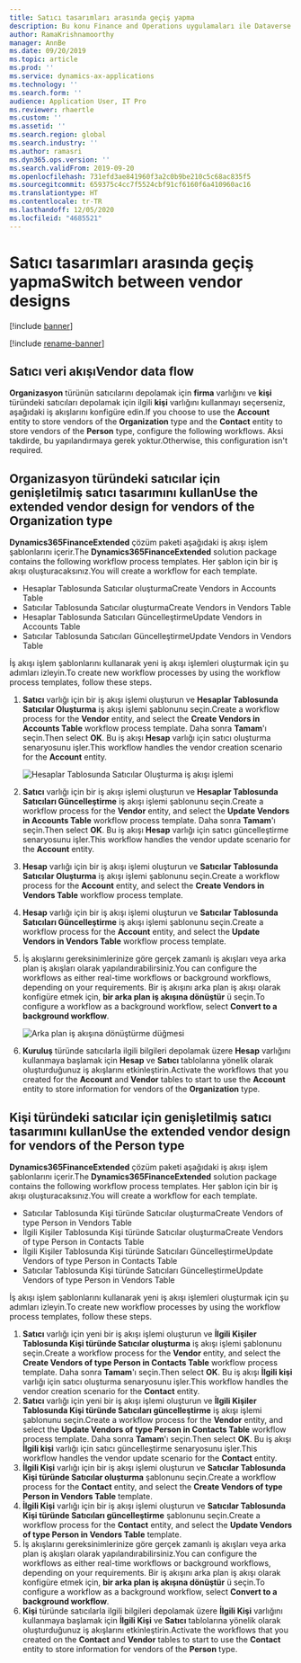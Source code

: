 ```yaml
---
title: Satıcı tasarımları arasında geçiş yapma
description: Bu konu Finance and Operations uygulamaları ile Dataverse arasında satıcı verisi tümleştirmesi arasında geçiş yapmayı açıklar.
author: RamaKrishnamoorthy
manager: AnnBe
ms.date: 09/20/2019
ms.topic: article
ms.prod: ''
ms.service: dynamics-ax-applications
ms.technology: ''
ms.search.form: ''
audience: Application User, IT Pro
ms.reviewer: rhaertle
ms.custom: ''
ms.assetid: ''
ms.search.region: global
ms.search.industry: ''
ms.author: ramasri
ms.dyn365.ops.version: ''
ms.search.validFrom: 2019-09-20
ms.openlocfilehash: 731efd3ae841960f3a2c0b9be210c5c68ac835f5
ms.sourcegitcommit: 659375c4cc7f5524cbf91cf6160f6a410960ac16
ms.translationtype: HT
ms.contentlocale: tr-TR
ms.lasthandoff: 12/05/2020
ms.locfileid: "4685521"
---
```

# <a name="switch-between-vendor-designs"></a><span data-ttu-id="4f7a9-103">Satıcı tasarımları arasında geçiş yapma</span><span class="sxs-lookup"><span data-stu-id="4f7a9-103">Switch between vendor designs</span></span>

[!include [banner](../../includes/banner.md)]

[!include [rename-banner](~/includes/cc-data-platform-banner.md)]



## <a name="vendor-data-flow"></a><span data-ttu-id="4f7a9-104">Satıcı veri akışı</span><span class="sxs-lookup"><span data-stu-id="4f7a9-104">Vendor data flow</span></span> 

<span data-ttu-id="4f7a9-105">**Organizasyon** türünün satıcılarını depolamak için **firma** varlığını ve **kişi** türündeki satıcıları depolamak için ilgili **kişi** varlığını kullanmayı seçerseniz, aşağıdaki iş akışlarını konfigüre edin.</span><span class="sxs-lookup"><span data-stu-id="4f7a9-105">If you choose to use the **Account** entity to store vendors of the **Organization** type and the **Contact** entity to store vendors of the **Person** type, configure the following workflows.</span></span> <span data-ttu-id="4f7a9-106">Aksi takdirde, bu yapılandırmaya gerek yoktur.</span><span class="sxs-lookup"><span data-stu-id="4f7a9-106">Otherwise, this configuration isn't required.</span></span>

## <a name="use-the-extended-vendor-design-for-vendors-of-the-organization-type"></a><span data-ttu-id="4f7a9-107">Organizasyon türündeki satıcılar için genişletilmiş satıcı tasarımını kullan</span><span class="sxs-lookup"><span data-stu-id="4f7a9-107">Use the extended vendor design for vendors of the Organization type</span></span>

<span data-ttu-id="4f7a9-108">**Dynamics365FinanceExtended** çözüm paketi aşağıdaki iş akışı işlem şablonlarını içerir.</span><span class="sxs-lookup"><span data-stu-id="4f7a9-108">The **Dynamics365FinanceExtended** solution package contains the following workflow process templates.</span></span> <span data-ttu-id="4f7a9-109">Her şablon için bir iş akışı oluşturacaksınız.</span><span class="sxs-lookup"><span data-stu-id="4f7a9-109">You will create a workflow for each template.</span></span>

+ <span data-ttu-id="4f7a9-110">Hesaplar Tablosunda Satıcılar oluşturma</span><span class="sxs-lookup"><span data-stu-id="4f7a9-110">Create Vendors in Accounts Table</span></span>
+ <span data-ttu-id="4f7a9-111">Satıcılar Tablosunda Satıcılar oluşturma</span><span class="sxs-lookup"><span data-stu-id="4f7a9-111">Create Vendors in Vendors Table</span></span>
+ <span data-ttu-id="4f7a9-112">Hesaplar Tablosunda Satıcıları Güncelleştirme</span><span class="sxs-lookup"><span data-stu-id="4f7a9-112">Update Vendors in Accounts Table</span></span>
+ <span data-ttu-id="4f7a9-113">Satıcılar Tablosunda Satıcıları Güncelleştirme</span><span class="sxs-lookup"><span data-stu-id="4f7a9-113">Update Vendors in Vendors Table</span></span>

<span data-ttu-id="4f7a9-114">İş akışı işlem şablonlarını kullanarak yeni iş akışı işlemleri oluşturmak için şu adımları izleyin.</span><span class="sxs-lookup"><span data-stu-id="4f7a9-114">To create new workflow processes by using the workflow process templates, follow these steps.</span></span>

1. <span data-ttu-id="4f7a9-115">**Satıcı** varlığı için bir iş akışı işlemi oluşturun ve **Hesaplar Tablosunda Satıcılar Oluşturma** iş akışı işlemi şablonunu seçin.</span><span class="sxs-lookup"><span data-stu-id="4f7a9-115">Create a workflow process for the **Vendor** entity, and select the **Create Vendors in Accounts Table** workflow process template.</span></span> <span data-ttu-id="4f7a9-116">Daha sonra **Tamam**'ı seçin.</span><span class="sxs-lookup"><span data-stu-id="4f7a9-116">Then select **OK**.</span></span> <span data-ttu-id="4f7a9-117">Bu iş akışı **Hesap** varlığı için satıcı oluşturma senaryosunu işler.</span><span class="sxs-lookup"><span data-stu-id="4f7a9-117">This workflow handles the vendor creation scenario for the **Account** entity.</span></span>

    ![Hesaplar Tablosunda Satıcılar Oluşturma iş akışı işlemi](media/create_process.png)

2. <span data-ttu-id="4f7a9-119">**Satıcı** varlığı için bir iş akışı işlemi oluşturun ve **Hesaplar Tablosunda Satıcıları Güncelleştirme** iş akışı işlemi şablonunu seçin.</span><span class="sxs-lookup"><span data-stu-id="4f7a9-119">Create a workflow process for the **Vendor** entity, and select the **Update Vendors in Accounts Table** workflow process template.</span></span> <span data-ttu-id="4f7a9-120">Daha sonra **Tamam**'ı seçin.</span><span class="sxs-lookup"><span data-stu-id="4f7a9-120">Then select **OK**.</span></span> <span data-ttu-id="4f7a9-121">Bu iş akışı **Hesap** varlığı için satıcı güncelleştirme senaryosunu işler.</span><span class="sxs-lookup"><span data-stu-id="4f7a9-121">This workflow handles the vendor update scenario for the **Account** entity.</span></span>
3. <span data-ttu-id="4f7a9-122">**Hesap** varlığı için bir iş akışı işlemi oluşturun ve **Satıcılar Tablosunda Satıcılar Oluşturma** iş akışı işlemi şablonunu seçin.</span><span class="sxs-lookup"><span data-stu-id="4f7a9-122">Create a workflow process for the **Account** entity, and select the **Create Vendors in Vendors Table** workflow process template.</span></span>
4. <span data-ttu-id="4f7a9-123">**Hesap** varlığı için bir iş akışı işlemi oluşturun ve **Satıcılar Tablosunda Satıcıları Güncelleştirme** iş akışı işlemi şablonunu seçin.</span><span class="sxs-lookup"><span data-stu-id="4f7a9-123">Create a workflow process for the **Account** entity, and select the **Update Vendors in Vendors Table** workflow process template.</span></span>
5. <span data-ttu-id="4f7a9-124">İş akışlarını gereksinimlerinize göre gerçek zamanlı iş akışları veya arka plan iş akışları olarak yapılandırabilirsiniz.</span><span class="sxs-lookup"><span data-stu-id="4f7a9-124">You can configure the workflows as either real-time workflows or background workflows, depending on your requirements.</span></span> <span data-ttu-id="4f7a9-125">Bir iş akışını arka plan iş akışı olarak konfigüre etmek için, **bir arka plan iş akışına dönüştür** ü seçin.</span><span class="sxs-lookup"><span data-stu-id="4f7a9-125">To configure a workflow as a background workflow, select **Convert to a background workflow**.</span></span>

    ![Arka plan iş akışına dönüştürme düğmesi](media/background_workflow.png)

6. <span data-ttu-id="4f7a9-127">**Kuruluş** türünde satıcılarla ilgili bilgileri depolamak üzere **Hesap** varlığını kullanmaya başlamak için **Hesap** ve **Satıcı** tablolarına yönelik olarak oluşturduğunuz iş akışlarını etkinleştirin.</span><span class="sxs-lookup"><span data-stu-id="4f7a9-127">Activate the workflows that you created for the **Account** and **Vendor** tables to start to use the **Account** entity to store information for vendors of the **Organization** type.</span></span>

## <a name="use-the-extended-vendor-design-for-vendors-of-the-person-type"></a><span data-ttu-id="4f7a9-128">Kişi türündeki satıcılar için genişletilmiş satıcı tasarımını kullan</span><span class="sxs-lookup"><span data-stu-id="4f7a9-128">Use the extended vendor design for vendors of the Person type</span></span>

<span data-ttu-id="4f7a9-129">**Dynamics365FinanceExtended** çözüm paketi aşağıdaki iş akışı işlem şablonlarını içerir.</span><span class="sxs-lookup"><span data-stu-id="4f7a9-129">The **Dynamics365FinanceExtended** solution package contains the following workflow process templates.</span></span> <span data-ttu-id="4f7a9-130">Her şablon için bir iş akışı oluşturacaksınız.</span><span class="sxs-lookup"><span data-stu-id="4f7a9-130">You will create a workflow for each template.</span></span>

+ <span data-ttu-id="4f7a9-131">Satıcılar Tablosunda Kişi türünde Satıcılar oluşturma</span><span class="sxs-lookup"><span data-stu-id="4f7a9-131">Create Vendors of type Person in Vendors Table</span></span>
+ <span data-ttu-id="4f7a9-132">İlgili Kişiler Tablosunda Kişi türünde Satıcılar oluşturma</span><span class="sxs-lookup"><span data-stu-id="4f7a9-132">Create Vendors of type Person in Contacts Table</span></span>
+ <span data-ttu-id="4f7a9-133">İlgili Kişiler Tablosunda Kişi türünde Satıcıları Güncelleştirme</span><span class="sxs-lookup"><span data-stu-id="4f7a9-133">Update Vendors of type Person in Contacts Table</span></span>
+ <span data-ttu-id="4f7a9-134">Satıcılar Tablosunda Kişi türünde Satıcıları Güncelleştirme</span><span class="sxs-lookup"><span data-stu-id="4f7a9-134">Update Vendors of type Person in Vendors Table</span></span>

<span data-ttu-id="4f7a9-135">İş akışı işlem şablonlarını kullanarak yeni iş akışı işlemleri oluşturmak için şu adımları izleyin.</span><span class="sxs-lookup"><span data-stu-id="4f7a9-135">To create new workflow processes by using the workflow process templates, follow these steps.</span></span>

1. <span data-ttu-id="4f7a9-136">**Satıcı** varlığı için yeni bir iş akışı işlemi oluşturun ve **İlgili Kişiler Tablosunda Kişi türünde Satıcılar oluşturma** iş akışı işlemi şablonunu seçin.</span><span class="sxs-lookup"><span data-stu-id="4f7a9-136">Create a workflow process for the **Vendor** entity, and select the **Create Vendors of type Person in Contacts Table** workflow process template.</span></span> <span data-ttu-id="4f7a9-137">Daha sonra **Tamam**'ı seçin.</span><span class="sxs-lookup"><span data-stu-id="4f7a9-137">Then select **OK**.</span></span> <span data-ttu-id="4f7a9-138">Bu iş akışı **İlgili kişi** varlığı için satıcı oluşturma senaryosunu işler.</span><span class="sxs-lookup"><span data-stu-id="4f7a9-138">This workflow handles the vendor creation scenario for the **Contact** entity.</span></span>
2. <span data-ttu-id="4f7a9-139">**Satıcı** varlığı için yeni bir iş akışı işlemi oluşturun ve **İlgili Kişiler Tablosunda Kişi türünde Satıcıları güncelleştirme** iş akışı işlemi şablonunu seçin.</span><span class="sxs-lookup"><span data-stu-id="4f7a9-139">Create a workflow process for the **Vendor** entity, and select the **Update Vendors of type Person in Contacts Table** workflow process template.</span></span> <span data-ttu-id="4f7a9-140">Daha sonra **Tamam**'ı seçin.</span><span class="sxs-lookup"><span data-stu-id="4f7a9-140">Then select **OK**.</span></span> <span data-ttu-id="4f7a9-141">Bu iş akışı **İlgili kişi** varlığı için satıcı güncelleştirme senaryosunu işler.</span><span class="sxs-lookup"><span data-stu-id="4f7a9-141">This workflow handles the vendor update scenario for the **Contact** entity.</span></span>
3. <span data-ttu-id="4f7a9-142">**İlgili Kişi** varlığı için bir iş akışı işlemi oluşturun ve **Satıcılar Tablosunda Kişi türünde Satıcılar oluşturma** şablonunu seçin.</span><span class="sxs-lookup"><span data-stu-id="4f7a9-142">Create a workflow process for the **Contact** entity, and select the **Create Vendors of type Person in Vendors Table** template.</span></span>
4. <span data-ttu-id="4f7a9-143">**İlgili Kişi** varlığı için bir iş akışı işlemi oluşturun ve **Satıcılar Tablosunda Kişi türünde Satıcıları güncelleştirme** şablonunu seçin.</span><span class="sxs-lookup"><span data-stu-id="4f7a9-143">Create a workflow process for the **Contact** entity, and select the **Update Vendors of type Person in Vendors Table** template.</span></span>
5. <span data-ttu-id="4f7a9-144">İş akışlarını gereksinimlerinize göre gerçek zamanlı iş akışları veya arka plan iş akışları olarak yapılandırabilirsiniz.</span><span class="sxs-lookup"><span data-stu-id="4f7a9-144">You can configure the workflows as either real-time workflows or background workflows, depending on your requirements.</span></span> <span data-ttu-id="4f7a9-145">Bir iş akışını arka plan iş akışı olarak konfigüre etmek için, **bir arka plan iş akışına dönüştür** ü seçin.</span><span class="sxs-lookup"><span data-stu-id="4f7a9-145">To configure a workflow as a background workflow, select **Convert to a background workflow**.</span></span>
6. <span data-ttu-id="4f7a9-146">**Kişi** türünde satıcılarla ilgili bilgileri depolamak üzere **İlgili Kişi** varlığını kullanmaya başlamak için **İlgili Kişi** ve **Satıcı** tablolarına yönelik olarak oluşturduğunuz iş akışlarını etkinleştirin.</span><span class="sxs-lookup"><span data-stu-id="4f7a9-146">Activate the workflows that you created on the **Contact** and **Vendor** tables to start to use the **Contact** entity to store information for vendors of the **Person** type.</span></span>
